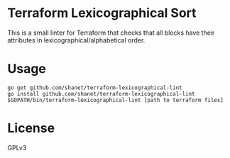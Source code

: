 Terraform Lexicographical Sort
==============================

This is a small linter for Terraform that checks that all blocks have their attributes in lexicographical/alphabetical order.

# Usage

```
go get github.com/shanet/terraform-lexicographical-lint
go install github.com/shanet/terraform-lexicographical-lint
$GOPATH/bin/terraform-lexicographical-lint [path to terraform files]
```

# License

GPLv3
